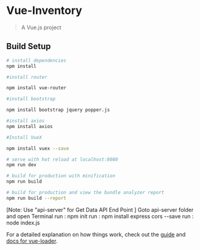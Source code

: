 # Vue-Inventory

> A Vue.js project

## Build Setup

``` bash
# install dependencies
npm install

#install router

npm install vue-router

#install bootstrap

npm install bootstrap jquery popper.js

#install axios 
npm install axios

#Install VueX

npm install vuex --save

# serve with hot reload at localhost:8080
npm run dev

# build for production with minification
npm run build

# build for production and view the bundle analyzer report
npm run build --report
```
[Note: Use "api-server" for Get Data API End Point ]
Goto api-server folder and open Terminal
run : npm init
run : npm install express cors --save
run : node index.js


For a detailed explanation on how things work, check out the [guide](http://vuejs-templates.github.io/webpack/) and [docs for vue-loader](http://vuejs.github.io/vue-loader).
